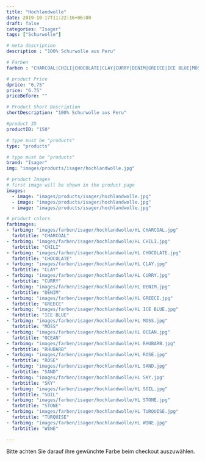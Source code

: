 ```yaml
---
title: "Hochlandwolle"
date: 2019-10-17T11:22:16+06:00
draft: false
categories: "Isager"
tags: ["Schurwolle"]

# meta description
description : "100% Schurwolle aus Peru"

# Farben
farben : "CHARCOAL|CHILI|CHOCOLATE|CLAY|CURRY|DENIM|GREECE|ICE BLUE|MOSS|OCEAN|RHUBARB|ROSE|SAND|SKY|SOIL|STONE|TURQUISE|WINE"

# product Price
dprice: "6,75"
price: "6.75"
priceBefore: ""

# Product Short Description
shortDescription: "100% Schurwolle aus Peru"

#product ID
productID: "150"

# type must be "products"
type: "products"

# type must be "products"
brand: "Isager"
img: "images/products/isager/hochlandwolle.jpg"   

# product Images
# first image will be shown in the product page
images:
  - image: "images/products/isager/hochlandwolle.jpg"
  - image: "images/products/isager/hochlandwolle.jpg"
  - image: "images/products/isager/hochlandwolle.jpg"

# product colors
farbimages:
- farbimg: "images/farben/isager/hochlandwolle/HL CHARCOAL.jpg"	
  farbtitle: "CHARCOAL"
- farbimg: "images/farben/isager/hochlandwolle/HL CHILI.jpg"	
  farbtitle: "CHILI"
- farbimg: "images/farben/isager/hochlandwolle/HL CHOCOLATE.jpg"	
  farbtitle: "CHOCOLATE"
- farbimg: "images/farben/isager/hochlandwolle/HL CLAY.jpg"	
  farbtitle: "CLAY"
- farbimg: "images/farben/isager/hochlandwolle/HL CURRY.jpg"	
  farbtitle: "CURRY"
- farbimg: "images/farben/isager/hochlandwolle/HL DENIM.jpg"	
  farbtitle: "DENIM"
- farbimg: "images/farben/isager/hochlandwolle/HL GREECE.jpg"	
  farbtitle: "GREECE"
- farbimg: "images/farben/isager/hochlandwolle/HL ICE BLUE.jpg"	
  farbtitle: "ICE BLUE"
- farbimg: "images/farben/isager/hochlandwolle/HL MOSS.jpg"	
  farbtitle: "MOSS"
- farbimg: "images/farben/isager/hochlandwolle/HL OCEAN.jpg"	
  farbtitle: "OCEAN"
- farbimg: "images/farben/isager/hochlandwolle/HL RHUBARB.jpg"	
  farbtitle: "RHUBARB"
- farbimg: "images/farben/isager/hochlandwolle/HL ROSE.jpg"	
  farbtitle: "ROSE"
- farbimg: "images/farben/isager/hochlandwolle/HL SAND.jpg"	
  farbtitle: "SAND"
- farbimg: "images/farben/isager/hochlandwolle/HL SKY.jpg"	
  farbtitle: "SKY"
- farbimg: "images/farben/isager/hochlandwolle/HL SOIL.jpg"	
  farbtitle: "SOIL"
- farbimg: "images/farben/isager/hochlandwolle/HL STONE.jpg"	
  farbtitle: "STONE"
- farbimg: "images/farben/isager/hochlandwolle/HL TURQUISE.jpg"	
  farbtitle: "TURQUISE"
- farbimg: "images/farben/isager/hochlandwolle/HL WINE.jpg"	
  farbtitle: "WINE"

---
```


Bitte achten Sie darauf ihre gewünchte Farbe beim checkout auszuwählen.
